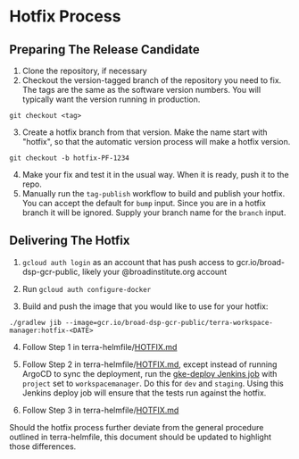 # Hotfix Process

## Preparing The Release Candidate

1) Clone the repository, if necessary
2) Checkout the version-tagged branch of the repository you need to fix. The tags are the same
as the software version numbers. You will typically want the version running in production.
```shell script
git checkout <tag>
```
3) Create a hotfix branch from that version. Make the name start with "hotfix", so that
the automatic version process will make a hotfix version.
```shell script
git checkout -b hotfix-PF-1234
``` 
4) Make your fix and test it in the usual way. When it is ready, push it to the repo.
5) Manually run the `tag-publish` workflow to build and publish your hotfix. You can accept
the default for `bump` input. Since you are in a hotfix branch it will be ignored. Supply your
branch name for the `branch` input.

## Delivering The Hotfix

1) `gcloud auth login` as an account that has push access to gcr.io/broad-dsp-gcr-public, likely your @broadinstitute.org account

2) Run `gcloud auth configure-docker`

3) Build and push the image that you would like to use for your hotfix:

```
./gradlew jib --image=gcr.io/broad-dsp-gcr-public/terra-workspace-manager:hotfix-<DATE>
```

4) Follow Step 1 in terra-helmfile/[HOTFIX.md](https://github.com/broadinstitute/terra-helmfile/blob/master/docs/HOTFIX.md)


5) Follow Step 2 in terra-helmfile/[HOTFIX.md](https://github.com/broadinstitute/terra-helmfile/blob/master/docs/HOTFIX.md), except instead of running ArgoCD to sync the deployment, run the [gke-deploy Jenkins job](https://fc-jenkins.dsp-techops.broadinstitute.org/job/gke-deploy/) with `project` set to `workspacemanager`. Do this for `dev` and `staging`. Using this Jenkins deploy job will ensure that the tests run against the hotfix.


6) Follow Step 3 in terra-helmfile/[HOTFIX.md](https://github.com/broadinstitute/terra-helmfile/blob/master/docs/HOTFIX.md)


Should the hotfix process further deviate from the general procedure outlined in terra-helmfile, this document should be updated to highlight those differences.
